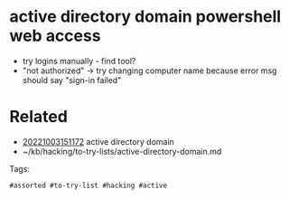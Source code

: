 # active directory domain powershell web access
- try logins manually - find tool?
- "not authorized" -> try changing computer name because error msg should say "sign-in failed"

# Related

- [20221003151172](/zet/20221003151172/README.md) active directory domain
- ~/kb/hacking/to-try-lists/active-directory-domain.md

Tags:

    #assorted #to-try-list #hacking #active
